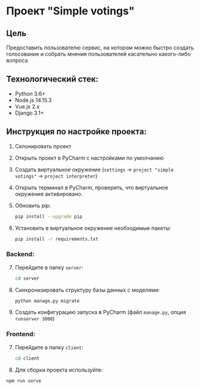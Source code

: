 # Проект "Simple votings"

## Цель

Предоставить пользователю сервис, на котором можно быстро создать голосование и собрать мнения пользователей касательно какого-либо вопроса

## Технологический стек:

- Python 3.6+
- Node.js 14.15.3
- Vue.js 2.x
- Django 3.1+

## Инструкция по настройке проекта:

1. Склонировать проект

2. Открыть проект в PyCharm с наcтройками по умолчанию

3. Создать виртуальное окружение (`settings` -> `project "simple votings"` -> `project interpreter`)

4. Открыть терминал в PyCharm, проверить, что виртуальное окружение активировано.

5. Обновить pip:
   ```bash
   pip install --upgrade pip
   ```
   
6. Установить в виртуальное окружение необходимые пакеты: 
   ```bash
   pip install -r requirements.txt
   ```

### Backend:

7. Перейдите в папку `server`: 
   ```bash
   cd server
   ```

8. Синхронизировать структуру базы данных с моделями: 
   ```bash
   python manage.py migrate
   ```

9. Создать конфигурацию запуска в PyCharm (файл `manage.py`, опция `runserver 3000`)

### Frontend:

7. Перейдите в папку `client`: 
   ```bash
   cd client
   ```

10. Для сборки проекта используйте:
   ```bash
   npm run serve
   ```
